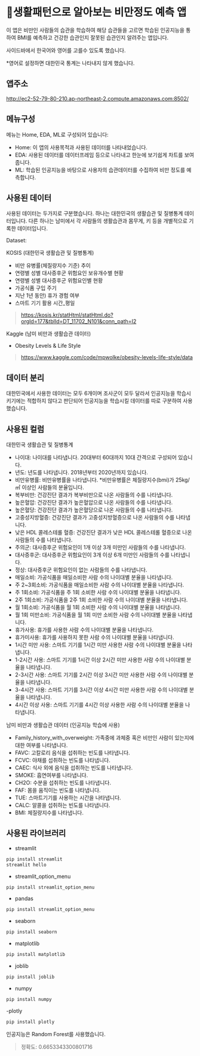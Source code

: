 💉생활패턴으로 알아보는 비만정도 예측 앱
========

이 앱은 비만인 사람들의 습관을 학습하여 해당 습관들을 고르면
학습된 인공지능을 통하여 BMI를 예측하고 건강한 습관인지 잘못된 습관인지 알려주는 앱입니다.

사이드바에서 한국어와 영어를 고를수 있도록 했습니다.

*영어로 설정하면 대한민국 통계는 나타내지 않게 했습니다.

앱주소
----
http://ec2-52-79-80-210.ap-northeast-2.compute.amazonaws.com:8502/

메뉴구성
----
메뉴는 Home, EDA, ML로 구성되어 있습니다:

- Home: 이 앱의 사용목적과 사용된 데이터를 나타내었습니다.
- EDA: 사용된 데이터를 데이터프레임 등으로 나타내고 한눈에 보기쉽게 차트를 보여줍니다.
- ML: 학습된 인공지능을 바탕으로 사용자의 습관데이터를 수집하여 비만 정도를 예측합니다.

사용된 데이터
----
사용된 데이터는 두가지로 구분했습니다.
하나는 대한민국의 생활습관 및 질병통계 데이터입니다.
다른 하나는 남미에서 각 사람들의 생활습관과 몸무게, 키 등을 개별적으로 기록한 데이터입니다. 

Dataset:

KOSIS (대한민국 생활습관 및 질병통계)
- 비만 유병률(체질량지수 기준) 추이
- 연령별 성별 대사증후군 위험요인 보유개수별 현황
- 연령별 성별 대사증후군 위험요인별 현황
- 가공식품 구입 주기
- 지난 1년 동안) 휴가 경험 여부
- 스마트 기기 활용 시간_평일
>https://kosis.kr/statHtml/statHtml.do?orgId=177&tblId=DT_11702_N101&conn_path=I2


Kaggle (남미 비만과 생활습관 데이터)
- Obesity Levels & Life Style
>https://www.kaggle.com/code/mpwolke/obesity-levels-life-style/data

데이터 분리
----
대한민국에서 사용한 데이터는 모두 6개이며 조사군이 모두 달라서 인공지능을 학습시키기에는 적합하지 않다고 판단되어
인공지능을 학습시킬 데이터를 따로 구분하여 사용했습니다.

사용된 컬럼
----
대한민국 생활습관 및 질병통계
- 나이대: 나이대를 나타냅니다. 20대부터 60대까지 10대 간격으로 구성되어 있습니다.
- 년도: 년도를 나타냅니다. 2018년부터 2020년까지 있습니다.
- 비만유병률: 비만유병률을 나타냅니다. *비만유병률은 체질량지수(bmi)가 25kg/㎡ 이상인 사람들의 분율입니다.
- 복부비만: 건강진단 결과가 복부비만으로 나온 사람들의 수를 나타냅니다.
- 높은혈압: 건강진단 결과가 높은혈압으로 나온 사람들의 수를 나타냅니다.
- 높은혈당: 건강진단 결과가 높은혈당으로 나온 사람들의 수를 나타냅니다.
- 고중성지방혈증: 건강진단 결과가 고중성지방혈증으로 나온 사람들의 수를 나타냅니다.
- 낮은 HDL 콜레스테롤 혈증: 건강진단 결과가 낮은 HDL 콜레스테롤 혈증으로 나온 사람들의 수를 나타냅니다.
- 주의군: 대사증후군 위험요인이 1개 이상 3개 미만인 사람들의 수를 나타냅니다.
- 대사증후군: 대사증후군 위험요인이 3개 이상 6개 미만인 사람들의 수를 나타냅니다.
- 정상: 대사증후군 위험요인이 없는 사람들의 수를 나타냅니다.
- 매일소비: 가공식품을 매일소비한 사람 수의 나이대별 분율을 나타냅니다.
- 주 2~3회소비: 가공식품을 매일소비한 사람 수의 나이대별 분율을 나타냅니다.
- 주 1회소비: 가공식품을 주 1회 소비한 사람 수의 나이대별 분율을 나타냅니다.
- 2주 1회소비: 가공식품을 2주 1회 소비한 사람 수의 나이대별 분율을 나타냅니다.
- 월 1회소비: 가공식품을 월 1회 소비한 사람 수의 나이대별 분율을 나타냅니다.
- 월 1회 미만소비: 가공식품을 월 1회 미만 소비한 사람 수의 나이대별 분율을 나타냅니다.
- 휴가사용: 휴가를 사용한 사람 수의 나이대별 분율을 나타냅니다.
- 휴가미사용: 휴가를 사용하지 못한 사람 수의 나이대별 분율을 나타냅니다.
- 1시간 미만 사용: 스마트 기기를 1시간 미만 사용한 사람 수의 나이대별 분율을 나타냅니다.
- 1-2시간 사용: 스마트 기기를 1시간 이상 2시간 미만 사용한 사람 수의 나이대별 분율을 나타냅니다.
- 2-3시간 사용: 스마트 기기를 2시간 이상 3시간 미만 사용한 사람 수의 나이대별 분율을 나타냅니다.
- 3-4시간 사용: 스마트 기기를 3시간 이상 4시간 미만 사용한 사람 수의 나이대별 분율을 나타냅니다.
- 4시간 이상 사용: 스마트 기기를 4시간 이상 사용한 사람 수의 나이대별 분율을 나타냅니다.

남미 비만과 생활습관 데이터 (인공지능 학습에 사용)
- Family_history_with_overweight: 가족중에 과체중 혹은 비만인 사람이 있는지에 대한 여부를 나타냅니다.
- FAVC: 고칼로리 음식을 섭취하는 빈도를 나타냅니다.
- FCVC: 야채를 섭취하는 빈도를 나타냅니다.
- CAEC: 식사 외에 음식을 섭취하는 빈도를 나타냅니다.
- SMOKE: 흡연여부를 나타냅니다.
- CH2O: 수분을 섭취하는 빈도를 나타냅니다.
- FAF: 몸을 움직이는 빈도를 나타냅니다.
- TUE: 스마트기기를 사용하는 시간을 나타냅니다.
- CALC: 알콜을 섭취하는 빈도를 나타냅니다.
- BMI: 체질량지수를 나타냅니다.

사용된 라이브러리
----
- streamlit
``` python
pip install streamlit
streamlit hello
```
- streamlit_option_menu
``` python
pip install streamlit_option_menu
```
- pandas
``` python
pip install streamlit_option_menu
```
- seaborn
``` python
pip install seaborn
```
- matplotlib
``` python
pip install matplotlib
```
- joblib
``` python
pip install joblib
```
- numpy
``` python
pip install numpy
```
-plotly
``` python
pip install plotly
```

인공지능은 Random Forest를 사용했습니다.
>정확도: 0.6653343300801716
